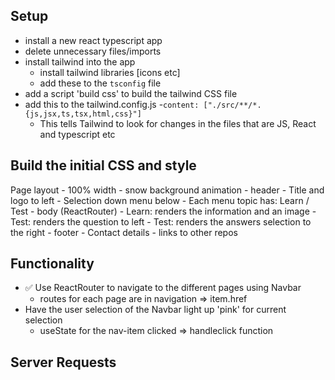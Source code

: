 ## Setup
- install a new react typescript app
- delete unnecessary files/imports 
- install tailwind into the app
    - install tailwind libraries [icons etc]
    - add these to the ```tsconfig``` file
- add a script 'build css' to build the tailwind CSS file
- add this to the tailwind.config.js
    -```content: ["./src/**/*.{js,jsx,ts,tsx,html,css}"]```
    - This tells Tailwind to look for changes in the files that are JS, React and typescript etc

## Build the initial CSS and style
Page layout
    - 100% width
    - snow background animation 
    - header
        - Title and logo to left
        - Selection down menu below 
        - Each menu topic has: Learn / Test
    - body (ReactRouter)
        - Learn: renders the information and an image
        - Test: renders the question to left
        - Test: renders the answers selection to the right
    - footer
        - Contact details
        - links to other repos

## Functionality
- ✅ Use ReactRouter to navigate to the different pages using Navbar
    - routes for each page are in navigation => item.href
- Have the user selection of the Navbar light up 'pink' for current selection
    - useState for the nav-item clicked => handleclick function

## Server Requests


